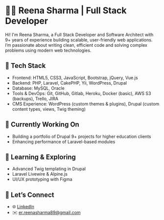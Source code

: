 # 👩‍💻 Reena Sharma | Full Stack Developer

Hi! I'm Reena Sharma, a Full Stack Developer and Software Architect with 9+ years of experience building scalable, user-friendly web applications. I’m passionate about writing clean, efficient code and solving complex problems using modern web technologies.

## 🧰 Tech Stack
- Frontend: HTML5, CSS3, JavaScript, Bootstrap, jQuery, Vue.js
- Backend: PHP, Laravel, CakePHP, Yii, WordPress, Drupal
- Database: MySQL, Oracle
- Tools & DevOps: Git, GitHub, Gitlab, Heroku, Docker (basic), AWS S3 (backups), Trello, JIRA
- CMS Experience: WordPress (custom themes & plugins), Drupal (custom content types, views, Twig theming)

## 🔨 Currently Working On
- Building a portfolio of Drupal 9+ projects for higher education clients
- Enhancing performance of Laravel-based modules

## 🧠 Learning & Exploring
- Advanced Twig templating in Drupal
- Laravel Livewire & Alpine.js
- UI/UX prototyping with Figma

## 💬 Let’s Connect
- 🌐 [LinkedIn](https://www.linkedin.com/in/reenasharma10/)
- ✉️ er.reenasharma89@gmail.com

